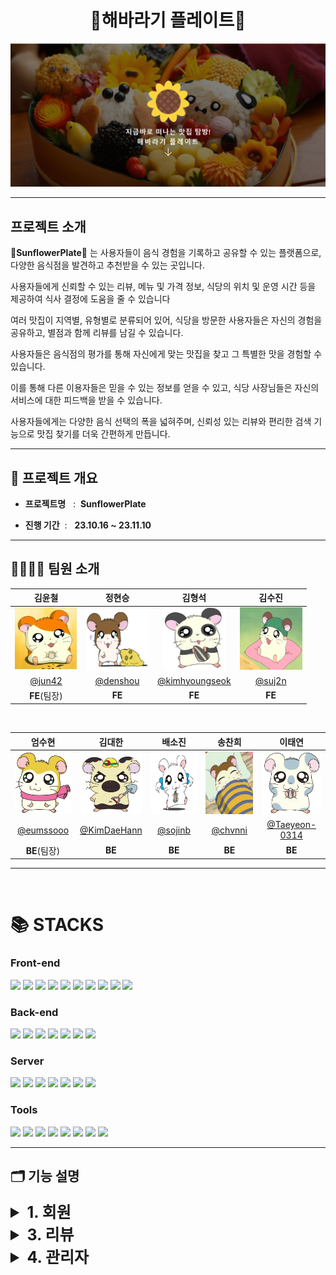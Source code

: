 <h1 align="center">🔆해바라기 플레이트🔆</h1>
<p align="center">
  <img src="\images\common\logo.png">
<br>

-------------
## 프로젝트 소개

 **🔆SunflowerPlate🔆** 는 사용자들이 음식 경험을 기록하고 공유할 수 있는 플랫폼으로, 다양한 음식점을 발견하고 추천받을 수 있는 곳입니다.

사용자들에게 신뢰할 수 있는 리뷰, 메뉴 및 가격 정보, 식당의 위치 및 운영 시간 등을 제공하여 식사 결정에 도움을 줄 수 있습니다

여러 맛집이 지역별, 유형별로 분류되어 있어, 식당을 방문한 사용자들은 자신의 경험을 공유하고, 별점과 함께 리뷰를 남길 수 있습니다.

사용자들은 음식점의 평가를 통해 자신에게 맞는 맛집을 찾고 그 특별한 맛을 경험할 수 있습니다.

이를 통해 다른 이용자들은 믿을 수 있는 정보를 얻을 수 있고, 식당 사장님들은 자신의 서비스에 대한 피드백을 받을 수 있습니다.

사용자들에게는 다양한 음식 선택의 폭을 넓혀주며, 신뢰성 있는 리뷰와 편리한 검색 기능으로 맛집 찾기를 더욱 간편하게 만듭니다.

-------------
## 🚩 프로젝트 개요

* **프로젝트명** &nbsp; :&nbsp;
**SunflowerPlate**

* **진행 기간** &nbsp;: &nbsp; 
**23.10.16 ~ 23.11.10**
-------------

## 👨‍👩‍👧‍👦 팀원 소개
| 김윤철 | 정현승 | 김형석 | 김수진 | 
| :---: | :---: | :---: | :---: | 
| <img alt="김윤철" src="./images/member/김윤철.jpeg" height="100" width="100"> | <img alt="정현승" src="./images/member/정현승.png" height="100" width="100"> | <img alt="김형석" src="./images/member/김형석.jpeg" height="100" width="100"> | <img alt="김수진" src="./images/member/김수진.jpeg" height="100" width="100"> 
| [@jun42](https://github.com/jun42) | [@denshou](https://github.com/denshou) | [@kimhyoungseok](https://github.com/kimhyoungseok) | [@suj2n](https://github.com/suj2n) |
| **FE**(팀장) | **FE** | **FE** | **FE** |

<br>

| 엄수현 | 김대한 | 배소진 | 송찬희 | 이태연 |
| :---: | :---: | :---: | :---: | :---: |
| <img alt="엄수현" src="./images/member/엄수현.webp" height="100" width="100"> | <img alt="김대한" src="./images/member/김대한.png" height="100" width="100"> | <img alt="배소진" src="./images/member/배소진.png" height="100" width="100"> | <img alt="송찬희" src="./images/member/송찬희.png" height="100" width="100"> | <img alt="이태연" src="./images/member/이태연.png" height="100" width="100"> |
| [@eumssooo](https://github.com/eumssooo) | [@KimDaeHann](https://github.com/KimDaeHann) | [@sojinb](https://github.com/sojinb) | [@chvnni](https://github.com/chvnni) | [@Taeyeon-0314](https://github.com/Taeyeon-0314) |
| **BE**(팀장) | **BE** | **BE** | **BE** | **BE** | **BE** |

-------------

</br>

<div align=Left><h1>📚 STACKS</h1></div>

<div align=left>

### Front-end 
<img src="https://img.shields.io/badge/react-61DAFB?style=for-the-badge&logo=react&logoColor=black">
<img src="https://img.shields.io/badge/vue.js-4FC08D?style=for-the-badge&logo=vue.js&logoColor=white">
<img src="https://img.shields.io/badge/html5-E34F26?style=for-the-badge&logo=html5&logoColor=white">
<img src="https://img.shields.io/badge/css-1572B6?style=for-the-badge&logo=css3&logoColor=white">
<img src="https://img.shields.io/badge/javascript-F7DF1E?style=for-the-badge&logo=javascript&logoColor=black">
<img src="https://img.shields.io/badge/typescript-3178C6?style=for-the-badge&logo=typescript&logoColor=white">
<img src="https://img.shields.io/badge/axios-5A29E4?style=for-the-badge&logo=axios&logoColor=white">
<img src="https://img.shields.io/badge/Redux Toolkit-764ABC?style=for-the-badge&logo=redux&logoColor=white">
<img src="https://img.shields.io/badge/styled Components-DB7093?style=for-the-badge&logo=styledcomponents&logoColor=white">
<img src="https://img.shields.io/badge/reactrouter-CA4245?style=for-the-badge&logo=reactrouter&logoColor=white">
</div>

<div align=left>

### Back-end
<img src="https://img.shields.io/badge/java-007396?style=for-the-badge&logo=java&logoColor=white">
<img src="https://img.shields.io/badge/spring Boot-6DB33F?style=for-the-badge&logo=springboot&logoColor=white">
<img src="https://img.shields.io/badge/spring Security-6db33f?style=for-the-badge&logo=springsecurity&logoColor=white">
<img src="https://img.shields.io/badge/gradle-02303A?style=for-the-badge&logo=gradle&logoColor=white">
<img src="https://img.shields.io/badge/JWT-000000?style=for-the-badge&logo=jsonwebtokens&logoColor=white">
<img src="https://img.shields.io/badge/mysql-4479A1?style=for-the-badge&logo=mysql&logoColor=white">
<img src="https://img.shields.io/badge/kakaoLoginAPI-FFCD00?style=for-the-badge&logo=kakao&logoColor=white">
</div>

<div align=left>

### Server
<img src="https://img.shields.io/badge/amazon ec2-FF9900?style=for-the-badge&logo=amazonec2&logoColor=white">
<img src="https://img.shields.io/badge/amazon s3-569A31?style=for-the-badge&logo=amazons3&logoColor=white">
<img src="https://img.shields.io/badge/amazon Route53-8C4FFF?style=for-the-badge&logo=amazonroute53&logoColor=white">
<img src="https://img.shields.io/badge/CloudFront-232F3E?style=for-the-badge&logo=amazonaws&logoColor=white">
<img src="https://img.shields.io/badge/CodeDeploy-E7157B?style=for-the-badge&logo=awsorganizations&logoColor=white">
<img src="https://img.shields.io/badge/docker-2496ED?style=for-the-badge&logo=docker&logoColor=white">
<img src="https://img.shields.io/badge/nginx-009639?style=for-the-badge&logo=nginx&logoColor=white">
</div>
<div align=left>

### Tools
<img src="https://img.shields.io/badge/github-181717?style=for-the-badge&logo=github&logoColor=white">
<img src="https://img.shields.io/badge/git-F05032?style=for-the-badge&logo=git&logoColor=white">
<img src="https://img.shields.io/badge/git actions-181717?style=for-the-badge&logo=github&logoColor=white">
<img src="https://img.shields.io/badge/IntelliJ-181717?style=for-the-badge&logo=IntelliJ IDEA&logoColor=white">
<img src="https://img.shields.io/badge/Notion-000000?style=for-the-badge&logo=Notion&logoColor=white">
<img src="https://img.shields.io/badge/discord-5865F2?style=for-the-badge&logo=discord&logoColor=white">
<img src="https://img.shields.io/badge/Postman-FF6C37?style=for-the-badge&logo=Postman&logoColor=white">
<img src="https://img.shields.io/badge/VSCODE-007ACC?style=for-the-badge&logo=visualstudiocode&logoColor=white">
</div>

-------------

## 🗂️ 기능 설명
<details>
<summary style="font-weight:bold; font-size: 25px">1. 회원 </summary>
<div dir="auto">

<br>

<p style="font-weight:bold; font-size: 20px;">🌟FE🌟</p>


<p style="font-weight:bold; font-size: 20px;">🌟BE🌟</p>

* <p style="font-weight:bold; font-size: 15px; display: contents;">로그인</p>

  - 기본 로그인 : 아이디와 비밀번호를 입력받아 로그인 처리  
  - 소셜 로그인 : 카카오 로그인(기본로그인 연동)
    + 소셜 로그인 시 연동된 계정이 있는지 확인 / 없을시 기본로그인 요청
    + 연동된 계정이 있을경우 로그인 처리
* <p style="font-weight:bold; font-size: 15px; display: contents;"> JWT : 고유 토큰 활용을 통한 유저 인증 강화</p>

    - 서버에서 토큰을 발급하여 기본로그인 / 소셜 로그인에 관계 없이 회원 관리
      + accessToken은 body에 refreshToken은 쿠키에 HttpOnly,Secure 설정하여 넘김
    - accessToken 30분, refreshToken 2주의 기간 설정
* <p style="font-weight:bold; font-size: 15px; display: contents;">회원가입</p>

    - 이메일 , 비밀번호 , 닉네임 , 전화번호를 입력받음
      + 이메일 / 닉네임 / 전화번호는 Unique해야함
      + 이메일 / 닉네임 중복체크 구현
      + 회원가입시 기본이미지가 프로필이미지로 지정됨
* <p style="font-weight:bold; font-size: 15px; display: contents;">회원수정</p>

  - 닉네임 , 비밀번호 , 닉네임 , 전화번호 , 프로필사진 변경 가능
    + 이미지는 원본과 썸네일용 리사이징된 이미지가 S3에 저장됨 

* <p style="font-weight:bold; font-size: 15px; display: contents;">회원탈퇴</p>

  - 회원탈퇴시 DB 물리적삭제가 아닌 논리적삭제로 회원상태 탈퇴로 전환함
* <p style="font-weight:bold; font-size: 15px; display: contents;">로그아웃</p>

  - 쿠키에 refreshToken 값을 null로 변경함에 따른 보안 강화
* <p style="font-weight:bold; font-size: 15px; display: contents;">토큰갱신</p>

  - refreshToken 값을 이용한 accessToken, refreshToken 갱신


</div>
</details>

<details>
<summary style="font-weight:bold; font-size: 25px">3. 리뷰 </summary>
<div dir="auto">

<br>

<p style="font-weight:bold; font-size: 20px;">🌟FE🌟</p>


<p style="font-weight:bold; font-size: 20px;">🌟BE🌟</p>

* <p style="font-weight:bold; font-size: 15px; display: contents;">리뷰 등록</p>

  - 식당에 대한 리뷰, 별점과 함께 AWS S3을 이용한 이미지 업로드 기능으로 리뷰 이미지 등록
    + 이미지는 원본과 썸네일용 리사이징된 이미지가 S3에 저장됨 
* <p style="font-weight:bold; font-size: 15px; display: contents;">리뷰 공감</p>

  - 게시글 좋아요 기능 (토글 방식)
   + 첫 좋아요 실행 → true 생성
   + 다시 눌렀을 때 false 로 반환 , 다시 누르면 true 값으로 반환
* <p style="font-weight:bold; font-size: 15px; display: contents;">리뷰 신고</p>

  - 신고 시 관리자쪽에서 리스트 조회 가능

</div>
</details>

<details>
<summary style="font-weight:bold; font-size: 25px">4. 관리자 </summary>
<div dir="auto">

<br>

<p style="font-weight:bold; font-size: 20px;">🌟FE🌟</p>


<p style="font-weight:bold; font-size: 20px;">🌟BE🌟</p>

* <p style="font-weight:bold; font-size: 15px; display: contents;">리뷰 신고 확인</p>

  - 리뷰 신고 된 리스트 조회 가능
* <p style="font-weight:bold; font-size: 15px; display: contents;">리뷰 삭제</p>

  - 리뷰 삭제 시 reviewId에 해당하는 리뷰 공감 삭제
    +  원본과 썸네일용 리사이징된 이미지 S3에서 삭제됨 
* <p style="font-weight:bold; font-size: 15px; display: contents;">식당 정보 수정/폐업 신고 확인</p>

  -

</div>
</details>
<br>
